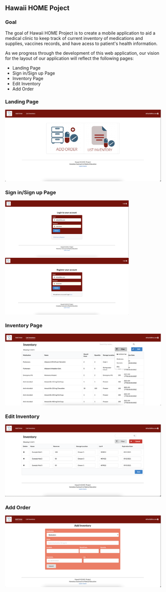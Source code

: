 ## Hawaii HOME Poject

### Goal

The goal of Hawaii HOME Project is to create a mobile application to aid a medical clinic to keep track of current inventory of medications and supplies, vaccines records, and have acess to patient's health information. 

As we progress through the development of this web application, our vision for the layout of our application will reflect the following pages:

- Landing Page
- Sign in/Sign up Page
- Inventory Page
- Edit Inventory
- Add Order

### Landing Page

<img width="600px" src="images/LANDING.png">

### Sign in/Sign up Page

<img width="400px" src="images/signin.png"><img width="400px" src="images/signup.png">

### Inventory Page

<img width="600px" src="images/listinventory.png">

### Edit Inventory

<img width="600px" src="images/editinventory.png">

### Add Order

<img width="600px" src="images/addorder.png">
